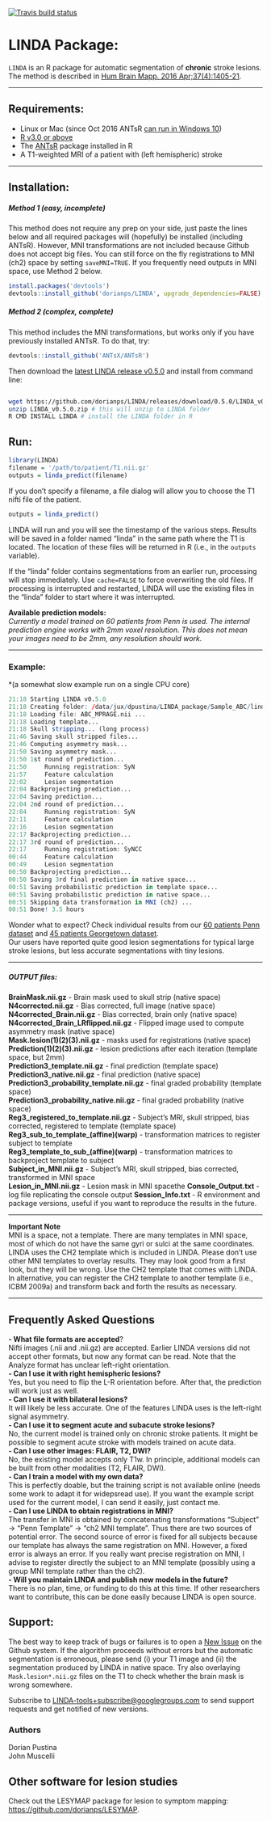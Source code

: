 
[![Travis build
status](https://travis-ci.org/dorianps/LINDA.svg?branch=master)](https://travis-ci.org/dorianps/LINDA)
<!--
[![AppVeyor Build Status](https://ci.appveyor.com/api/projects/status/github/muschellij2/LINDA?branch=master&svg=true)](https://ci.appveyor.com/project/muschellij2/LINDA)
[![Coverage status](https://codecov.io/gh/muschellij2/LINDA/branch/master/graph/badge.svg)](https://codecov.io/gh/muschellij2/LINDA)

-->
<!-- README.md is generated from README.Rmd. Please edit that file -->

# LINDA Package:

`LINDA` is an R package for automatic segmentation of **chronic** stroke
lesions.  
The method is described in [Hum Brain Mapp. 2016
Apr;37(4):1405-21](http://onlinelibrary.wiley.com/doi/10.1002/hbm.23110/abstract).

-----

## Requirements:

  - Linux or Mac (since Oct 2016 ANTsR [can run in Windows
    10](https://github.com/stnava/ANTsR/wiki/Installing-ANTsR-in-Windows-10-\(along-with-FSL,-Rstudio,-Freesurfer,-etc\).))  
  - [R v3.0 or above](http://www.r-project.org/)  
  - The [ANTsR](http://stnava.github.io/ANTsR/) package installed in R
  - A T1-weighted MRI of a patient with (left hemispheric) stroke

-----

## Installation:

##### Method 1 (easy, incomplete)

This method does not require any prep on your side, just paste the lines
below and all required packages will (hopefully) be installed (including
ANTsR). However, MNI transformations are not included because Github
does not accept big files. You can still force on the fly registrations
to MNI (ch2) space by setting `saveMNI=TRUE`. If you frequently need
outputs in MNI space, use Method 2 below.

``` r
install.packages('devtools')
devtools::install_github('dorianps/LINDA', upgrade_dependencies=FALSE)
```

##### Method 2 (complex, complete)

This method includes the MNI transformations, but works only if you have
previously installed ANTsR. To do that, try:

``` r
devtools::install_github('ANTsX/ANTsR')
```

Then download the [latest LINDA release
v0.5.0](https://github.com/dorianps/LINDA/releases/download/0.5.0/LINDA_v0.5.0.zip)
and install from command line:

``` bash

wget https://github.com/dorianps/LINDA/releases/download/0.5.0/LINDA_v0.5.0.zip
unzip LINDA_v0.5.0.zip # this will unzip to LINDA folder
R CMD INSTALL LINDA # install the LINDA folder in R
```

## Run:

``` r
library(LINDA)
filename = '/path/to/patient/T1.nii.gz'
outputs = linda_predict(filename)
```

If you don’t specify a filename, a file dialog will allow you to choose
the T1 nifti file of the patient.

``` r
outputs = linda_predict()
```

LINDA will run and you will see the timestamp of the various steps.
Results will be saved in a folder named “linda” in the same path where
the T1 is located. The location of these files will be returned in R
(i.e., in the `outputs` variable).

If the “linda” folder contains segmentations from an earlier run,
processing will stop immediately. Use `cache=FALSE` to force overwriting
the old files. If processing is interrupted and restarted, LINDA will
use the existing files in the “linda” folder to start where it was
interrupted.

**Available prediction models:**  
*Currently a model trained on 60 patients from Penn is used. The
internal prediction engine works with 2mm voxel resolution. This does
not mean your images need to be 2mm, any resolution should work.*

-----

### Example:

\*(a somewhat slow example run on a single CPU core)

``` r
21:18 Starting LINDA v0.5.0
21:18 Creating folder: /data/jux/dpustina/LINDA_package/Sample_ABC/linda
21:18 Loading file: ABC_MPRAGE.nii ...
21:18 Loading template...
21:18 Skull stripping... (long process)
21:46 Saving skull stripped files...
21:46 Computing asymmetry mask...
21:50 Saving asymmetry mask...
21:50 1st round of prediction...
21:50     Running registration: SyN
21:57     Feature calculation 
22:02     Lesion segmentation
22:04 Backprojecting prediction...
22:04 Saving prediction...
22:04 2nd round of prediction...
22:04     Running registration: SyN
22:11     Feature calculation 
22:16     Lesion segmentation
22:17 Backprojecting prediction...
22:17 3rd round of prediction...
22:17     Running registration: SyNCC
00:44     Feature calculation 
00:49     Lesion segmentation
00:50 Backprojecting prediction...
00:50 Saving 3rd final prediction in native space...
00:51 Saving probabilistic prediction in template space...
00:51 Saving probabilistic prediction in native space...
00:51 Skipping data transformation in MNI (ch2) ...
00:51 Done! 3.5 hours 
```

Wonder what to expect? Check individual results from our [60 patients
Penn
dataset](https://drive.google.com/file/d/0BxHeqEv37qqDT085MHAyMzFJcVk)
and [45 patients Georgetown
dataset](https://drive.google.com/open?id=0BxHeqEv37qqDY1psaC14QXZSOXc).  
Our users have reported quite good lesion segmentations for typical
large stroke lesions, but less accurate segmentations with tiny lesions.

-----

##### OUTPUT files:

**BrainMask.nii.gz** - Brain mask used to skull strip (native space)  
**N4corrected.nii.gz** - Bias corrected, full image (native space)  
**N4corrected\_Brain.nii.gz** - Bias corrected, brain only (native
space)  
**N4corrected\_Brain\_LRflipped.nii.gz** - Flipped image used to compute
asymmetry mask (native space)  
**Mask.lesion(1)(2)(3).nii.gz** - masks used for registrations (native
space)  
**Prediction(1)(2)(3).nii.gz** - lesion predictions after each iteration
(template space, but 2mm)  
**Prediction3\_template.nii.gz** - final prediction (template space)  
**Prediction3\_native.nii.gz** - final prediction (native space)  
**Prediction3\_probability\_template.nii.gz** - final graded probability
(template space)  
**Prediction3\_probability\_native.nii.gz** - final graded probability
(native space)  
**Reg3\_registered\_to\_template.nii.gz** - Subject’s MRI, skull
stripped, bias corrected, registered to template (template space)  
**Reg3\_sub\_to\_template\_(affine)(warp)** - transformation matrices to
register subject to template  
**Reg3\_template\_to\_sub\_(affine)(warp)** - transformation matrices to
backproject template to subject  
**Subject\_in\_MNI.nii.gz** - Subject’s MRI, skull stripped, bias
corrected, transformed in MNI space  
**Lesion\_in\_MNI.nii.gz** - Lesion mask in MNI spacethe
**Console\_Output.txt** - log file replicating the console output
**Session\_Info.txt** - R environment and package versions, useful if
you want to reproduce the results in the future.

-----

**Important Note**  
MNI is a space, not a template. There are many templates in MNI space,
most of which do not have the same gyri or sulci at the same
coordinates. LINDA uses the CH2 template which is included in LINDA.
Please don’t use other MNI templates to overlay results. They may look
good from a first look, but they will be wrong. Use the CH2 template
that comes with LINDA. In alternative, you can register the CH2 template
to another template (i.e., ICBM 2009a) and transform back and forth the
results as necessary.

-----

## Frequently Asked Questions

**- What file formats are accepted**?  
Nifti images (.nii and .nii.gz) are accepted. Earlier LINDA versions did
not accept other formats, but now any format can be read. Note that the
Analyze format has unclear left-right orientation.  
**- Can I use it with right hemispheric lesions?**  
Yes, but you need to flip the L-R orientation before. After that, the
prediction will work just as well.  
**- Can I use it with bilateral lesions?**  
It will likely be less accurate. One of the features LINDA uses is the
left-right signal asymmetry.  
**- Can I use it to segment acute and subacute stroke lesions?**  
No, the current model is trained only on chronic stroke patients. It
might be possible to segment acute stroke with models trained on acute
data.  
**- Can I use other images: FLAIR, T2, DWI?**  
No, the existing model accepts only T1w. In principle, additional models
can be built from other modalities (T2, FLAIR, DWI).  
**- Can I train a model with my own data?**  
This is perfectly doable, but the training script is not available
online (needs some work to adapt it for widepsread use). If you want the
example script used for the current model, I can send it easily, just
contact me.  
**- Can I use LINDA to obtain registrations in MNI?**  
The transfer in MNI is obtained by concatenating transformations
“Subject” -\> “Penn Template” -\> “ch2 MNI template”. Thus there are
two sources of potential error. The second source of error is fixed for
all subjects because our template has always the same registration on
MNI. However, a fixed error is always an error. If you really want
precise registration on MNI, I advise to register directly the subject
to an MNI template (possibly using a group MNI template rather than the
ch2).  
**- Will you maintain LINDA and publish new models in the future?**  
There is no plan, time, or funding to do this at this time. If other
researchers want to contribute, this can be done easily because LINDA is
open source.

## Support:

The best way to keep track of bugs or failures is to open a [New
Issue](https://github.com/dorianps/LINDA/issues) on the Github system.
If the algorithm proceeds without errors but the automatic segmentation
is erroneous, please send (i) your T1 image and (ii) the segmentation
produced by LINDA in native space. Try also overlaying
`Mask.lesion*.nii.gz` files on the T1 to check whether the brain mask is
wrong somewhere.

Subscribe to <LINDA-tools+subscribe@googlegroups.com> to send support
requests and get notified of new versions.

### Authors

Dorian Pustina  
John Muscelli

## Other software for lesion studies

Check out the LESYMAP package for lesion to symptom mapping:
<https://github.com/dorianps/LESYMAP>.

